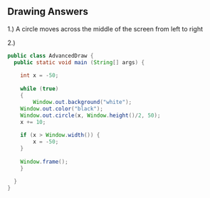 ## Drawing Answers

1.) A circle moves across the middle of the screen from left to right

2.)

```java
public class AdvancedDraw {
  public static void main (String[] args) {
    
    int x = -50;
    
    while (true)
    {
      	Window.out.background("white");
	Window.out.color("black");
	Window.out.circle(x, Window.height()/2, 50);
	x += 10;
	
	if (x > Window.width()) {
		x = -50;
	}
	
	Window.frame();
    }
    
  }
}
```
